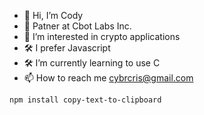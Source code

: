- 🦾 Hi, I’m Cody
- 🔮 Patner at Cbot Labs Inc.
- 🚀 I’m interested in crypto applications 
- 🛠️ I prefer Javascript
- 🛠️ I’m currently learning to use C 
- 📫 How to reach me cybrcris@gmail.com

```sh
npm install copy-text-to-clipboard
```
